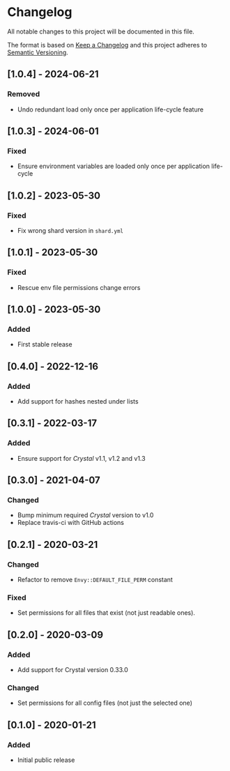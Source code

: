 # Changelog

All notable changes to this project will be documented in this file.

The format is based on [Keep a Changelog](http://keepachangelog.com/en/1.0.0/)
and this project adheres to [Semantic Versioning](http://semver.org/spec/v2.0.0.html).

## [1.0.4] - 2024-06-21

### Removed
- Undo redundant load only once per application life-cycle feature

## [1.0.3] - 2024-06-01

### Fixed
- Ensure environment variables are loaded only once per application life-cycle

## [1.0.2] - 2023-05-30

### Fixed
- Fix wrong shard version in `shard.yml`

## [1.0.1] - 2023-05-30

### Fixed
- Rescue env file permissions change errors

## [1.0.0] - 2023-05-30

### Added
- First stable release

## [0.4.0] - 2022-12-16

### Added
- Add support for hashes nested under lists

## [0.3.1] - 2022-03-17

### Added
- Ensure support for *Crystal* v1.1, v1.2 and v1.3

## [0.3.0] - 2021-04-07

### Changed
- Bump minimum required *Crystal* version to v1.0
- Replace travis-ci with GitHub actions

## [0.2.1] - 2020-03-21

### Changed
- Refactor to remove `Envy::DEFAULT_FILE_PERM` constant

### Fixed
- Set permissions for all files that exist (not just readable ones).

## [0.2.0] - 2020-03-09

### Added
- Add support for Crystal version 0.33.0

### Changed
- Set permissions for all config files (not just the selected one)

## [0.1.0] - 2020-01-21

### Added
- Initial public release
